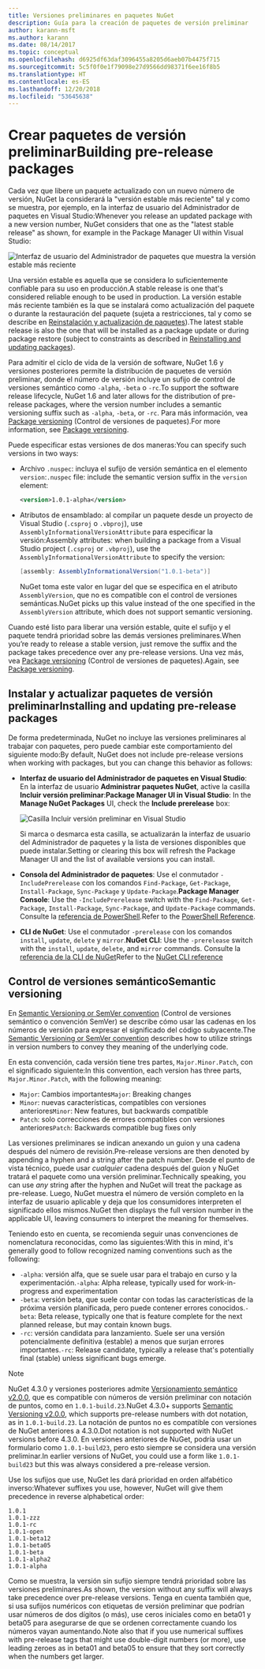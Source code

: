 ```yaml
---
title: Versiones preliminares en paquetes NuGet
description: Guía para la creación de paquetes de versión preliminar
author: karann-msft
ms.author: karann
ms.date: 08/14/2017
ms.topic: conceptual
ms.openlocfilehash: d6925df63daf3096455a8205d6aeb07b4475f715
ms.sourcegitcommit: 5c5f0f0e1f79098e27d9566dd98371f6ee16f8b5
ms.translationtype: HT
ms.contentlocale: es-ES
ms.lasthandoff: 12/20/2018
ms.locfileid: "53645638"
---
```

# <a name="building-pre-release-packages"></a><span data-ttu-id="6065e-103">Crear paquetes de versión preliminar</span><span class="sxs-lookup"><span data-stu-id="6065e-103">Building pre-release packages</span></span>

<span data-ttu-id="6065e-104">Cada vez que libere un paquete actualizado con un nuevo número de versión, NuGet la considerará la "versión estable más reciente" tal y como se muestra, por ejemplo, en la interfaz de usuario del Administrador de paquetes en Visual Studio:</span><span class="sxs-lookup"><span data-stu-id="6065e-104">Whenever you release an updated package with a new version number, NuGet considers that one as the "latest stable release" as shown, for example in the Package Manager UI within Visual Studio:</span></span>

![Interfaz de usuario del Administrador de paquetes que muestra la versión estable más reciente](media/Prerelease_01-LatestStable.png)

<span data-ttu-id="6065e-106">Una versión estable es aquella que se considera lo suficientemente confiable para su uso en producción.</span><span class="sxs-lookup"><span data-stu-id="6065e-106">A stable release is one that's considered reliable enough to be used in production.</span></span> <span data-ttu-id="6065e-107">La versión estable más reciente también es la que se instalará como actualización del paquete o durante la restauración del paquete (sujeta a restricciones, tal y como se describe en [Reinstalación y actualización de paquetes](../consume-packages/reinstalling-and-updating-packages.md)).</span><span class="sxs-lookup"><span data-stu-id="6065e-107">The latest stable release is also the one that will be installed as a package update or during package restore (subject to constraints as described in [Reinstalling and updating packages](../consume-packages/reinstalling-and-updating-packages.md)).</span></span>

<span data-ttu-id="6065e-108">Para admitir el ciclo de vida de la versión de software, NuGet 1.6 y versiones posteriores permite la distribución de paquetes de versión preliminar, donde el número de versión incluye un sufijo de control de versiones semántico como `-alpha`, `-beta` o `-rc`.</span><span class="sxs-lookup"><span data-stu-id="6065e-108">To support the software release lifecycle, NuGet 1.6 and later allows for the distribution of pre-release packages, where the version number includes a semantic versioning suffix such as `-alpha`, `-beta`, or `-rc`.</span></span> <span data-ttu-id="6065e-109">Para más información, vea [Package versioning](../reference/package-versioning.md#pre-release-versions) (Control de versiones de paquetes).</span><span class="sxs-lookup"><span data-stu-id="6065e-109">For more information, see [Package versioning](../reference/package-versioning.md#pre-release-versions).</span></span>

<span data-ttu-id="6065e-110">Puede especificar estas versiones de dos maneras:</span><span class="sxs-lookup"><span data-stu-id="6065e-110">You can specify such versions in two ways:</span></span>

- <span data-ttu-id="6065e-111">Archivo `.nuspec`: incluya el sufijo de versión semántica en el elemento `version`:</span><span class="sxs-lookup"><span data-stu-id="6065e-111">`.nuspec` file: include the semantic version suffix in the `version` element:</span></span>

    ```xml
    <version>1.0.1-alpha</version>
    ```

- <span data-ttu-id="6065e-112">Atributos de ensamblado: al compilar un paquete desde un proyecto de Visual Studio (`.csproj` o `.vbproj`), use `AssemblyInformationalVersionAttribute` para especificar la versión:</span><span class="sxs-lookup"><span data-stu-id="6065e-112">Assembly attributes: when building a package from a Visual Studio project (`.csproj` or `.vbproj`), use the `AssemblyInformationalVersionAttribute` to specify the version:</span></span>

    ```cs
    [assembly: AssemblyInformationalVersion("1.0.1-beta")]
    ```

    <span data-ttu-id="6065e-113">NuGet toma este valor en lugar del que se especifica en el atributo `AssemblyVersion`, que no es compatible con el control de versiones semánticas.</span><span class="sxs-lookup"><span data-stu-id="6065e-113">NuGet picks up this value instead of the one specified in the `AssemblyVersion` attribute, which does not support semantic versioning.</span></span>

<span data-ttu-id="6065e-114">Cuando esté listo para liberar una versión estable, quite el sufijo y el paquete tendrá prioridad sobre las demás versiones preliminares.</span><span class="sxs-lookup"><span data-stu-id="6065e-114">When you’re ready to release a stable version, just remove the suffix and the package takes precedence over any pre-release versions.</span></span> <span data-ttu-id="6065e-115">Una vez más, vea [Package versioning](../reference/package-versioning.md#pre-release-versions) (Control de versiones de paquetes).</span><span class="sxs-lookup"><span data-stu-id="6065e-115">Again, see [Package versioning](../reference/package-versioning.md#pre-release-versions).</span></span>

## <a name="installing-and-updating-pre-release-packages"></a><span data-ttu-id="6065e-116">Instalar y actualizar paquetes de versión preliminar</span><span class="sxs-lookup"><span data-stu-id="6065e-116">Installing and updating pre-release packages</span></span>

<span data-ttu-id="6065e-117">De forma predeterminada, NuGet no incluye las versiones preliminares al trabajar con paquetes, pero puede cambiar este comportamiento del siguiente modo:</span><span class="sxs-lookup"><span data-stu-id="6065e-117">By default, NuGet does not include pre-release versions when working with packages, but you can change this behavior as follows:</span></span>

- <span data-ttu-id="6065e-118">**Interfaz de usuario del Administrador de paquetes en Visual Studio**: En la interfaz de usuario **Administrar paquetes NuGet**, active la casilla **Incluir versión preliminar**:</span><span class="sxs-lookup"><span data-stu-id="6065e-118">**Package Manager UI in Visual Studio**: In the **Manage NuGet Packages** UI, check the **Include prerelease** box:</span></span>

    ![Casilla Incluir versión preliminar en Visual Studio](media/Prerelease_02-CheckPrerelease.png)

    <span data-ttu-id="6065e-120">Si marca o desmarca esta casilla, se actualizarán la interfaz de usuario del Administrador de paquetes y la lista de versiones disponibles que puede instalar.</span><span class="sxs-lookup"><span data-stu-id="6065e-120">Setting or clearing this box will refresh the Package Manager UI and the list of available versions you can install.</span></span>

- <span data-ttu-id="6065e-121">**Consola del Administrador de paquetes**: Use el conmutador `-IncludePrerelease` con los comandos `Find-Package`, `Get-Package`, `Install-Package`, `Sync-Package` y `Update-Package`.</span><span class="sxs-lookup"><span data-stu-id="6065e-121">**Package Manager Console**: Use the `-IncludePrerelease` switch with the `Find-Package`, `Get-Package`, `Install-Package`, `Sync-Package`, and `Update-Package` commands.</span></span> <span data-ttu-id="6065e-122">Consulte la [referencia de PowerShell](../tools/powershell-reference.md).</span><span class="sxs-lookup"><span data-stu-id="6065e-122">Refer to the [PowerShell Reference](../tools/powershell-reference.md).</span></span>

- <span data-ttu-id="6065e-123">**CLI de NuGet**: Use el conmutador `-prerelease` con los comandos `install`, `update`, `delete` y `mirror`.</span><span class="sxs-lookup"><span data-stu-id="6065e-123">**NuGet CLI**: Use the `-prerelease` switch with the `install`, `update`, `delete`, and `mirror` commands.</span></span> <span data-ttu-id="6065e-124">Consulte la [referencia de la CLI de NuGet](../tools/nuget-exe-cli-reference.md)</span><span class="sxs-lookup"><span data-stu-id="6065e-124">Refer to the [NuGet CLI reference](../tools/nuget-exe-cli-reference.md)</span></span>

## <a name="semantic-versioning"></a><span data-ttu-id="6065e-125">Control de versiones semántico</span><span class="sxs-lookup"><span data-stu-id="6065e-125">Semantic versioning</span></span>

<span data-ttu-id="6065e-126">En [Semantic Versioning or SemVer convention](http://semver.org/spec/v1.0.0.html) (Control de versiones semántico o convención SemVer) se describe cómo usar las cadenas en los números de versión para expresar el significado del código subyacente.</span><span class="sxs-lookup"><span data-stu-id="6065e-126">The [Semantic Versioning or SemVer convention](http://semver.org/spec/v1.0.0.html) describes how to utilize strings in version numbers to convey they meaning of the underlying code.</span></span>

<span data-ttu-id="6065e-127">En esta convención, cada versión tiene tres partes, `Major.Minor.Patch`, con el significado siguiente:</span><span class="sxs-lookup"><span data-stu-id="6065e-127">In this convention, each version has three parts, `Major.Minor.Patch`, with the following meaning:</span></span>

- <span data-ttu-id="6065e-128">`Major`: Cambios importantes</span><span class="sxs-lookup"><span data-stu-id="6065e-128">`Major`: Breaking changes</span></span>
- <span data-ttu-id="6065e-129">`Minor`: nuevas características, compatibles con versiones anteriores</span><span class="sxs-lookup"><span data-stu-id="6065e-129">`Minor`: New features, but backwards compatible</span></span>
- <span data-ttu-id="6065e-130">`Patch`: solo correcciones de errores compatibles con versiones anteriores</span><span class="sxs-lookup"><span data-stu-id="6065e-130">`Patch`: Backwards compatible bug fixes only</span></span>

<span data-ttu-id="6065e-131">Las versiones preliminares se indican anexando un guion y una cadena después del número de revisión.</span><span class="sxs-lookup"><span data-stu-id="6065e-131">Pre-release versions are then denoted by appending a hyphen and a string after the patch number.</span></span> <span data-ttu-id="6065e-132">Desde el punto de vista técnico, puede usar *cualquier* cadena después del guion y NuGet tratará el paquete como una versión preliminar.</span><span class="sxs-lookup"><span data-stu-id="6065e-132">Technically speaking, you can use *any* string after the hyphen and NuGet will treat the package as pre-release.</span></span> <span data-ttu-id="6065e-133">Luego, NuGet muestra el número de versión completo en la interfaz de usuario aplicable y deja que los consumidores interpreten el significado ellos mismos.</span><span class="sxs-lookup"><span data-stu-id="6065e-133">NuGet then displays the full version number in the applicable UI, leaving consumers to interpret the meaning for themselves.</span></span>

<span data-ttu-id="6065e-134">Teniendo esto en cuenta, se recomienda seguir unas convenciones de nomenclatura reconocidas, como las siguientes:</span><span class="sxs-lookup"><span data-stu-id="6065e-134">With this in mind, it's generally good to follow recognized naming conventions such as the following:</span></span>

- <span data-ttu-id="6065e-135">`-alpha`: versión alfa, que se suele usar para el trabajo en curso y la experimentación.</span><span class="sxs-lookup"><span data-stu-id="6065e-135">`-alpha`: Alpha release, typically used for work-in-progress and experimentation</span></span>
- <span data-ttu-id="6065e-136">`-beta`: versión beta, que suele contar con todas las características de la próxima versión planificada, pero puede contener errores conocidos.</span><span class="sxs-lookup"><span data-stu-id="6065e-136">`-beta`: Beta release, typically one that is feature complete for the next planned release, but may contain known bugs.</span></span>
- <span data-ttu-id="6065e-137">`-rc`: versión candidata para lanzamiento. Suele ser una versión potencialmente definitiva (estable) a menos que surjan errores importantes.</span><span class="sxs-lookup"><span data-stu-id="6065e-137">`-rc`: Release candidate, typically a release that's potentially final (stable) unless significant bugs emerge.</span></span>

> [!Note]
> <span data-ttu-id="6065e-138">NuGet 4.3.0 y versiones posteriores admite [Versionamiento semántico v2.0.0](http://semver.org/spec/v2.0.0.html), que es compatible con números de versión preliminar con notación de puntos, como en `1.0.1-build.23`.</span><span class="sxs-lookup"><span data-stu-id="6065e-138">NuGet 4.3.0+ supports [Semantic Versioning v2.0.0](http://semver.org/spec/v2.0.0.html), which supports pre-release numbers with dot notation, as in `1.0.1-build.23`.</span></span> <span data-ttu-id="6065e-139">La notación de puntos no es compatible con versiones de NuGet anteriores a 4.3.0.</span><span class="sxs-lookup"><span data-stu-id="6065e-139">Dot notation is not supported with NuGet versions before 4.3.0.</span></span> <span data-ttu-id="6065e-140">En versiones anteriores de NuGet, podría usar un formulario como `1.0.1-build23`, pero esto siempre se considera una versión preliminar.</span><span class="sxs-lookup"><span data-stu-id="6065e-140">In earlier versions of NuGet, you could use a form like `1.0.1-build23` but this was always considered a pre-release version.</span></span>

<span data-ttu-id="6065e-141">Use los sufijos que use, NuGet les dará prioridad en orden alfabético inverso:</span><span class="sxs-lookup"><span data-stu-id="6065e-141">Whatever suffixes you use, however, NuGet will give them precedence in reverse alphabetical order:</span></span>

    1.0.1
    1.0.1-zzz
    1.0.1-rc
    1.0.1-open
    1.0.1-beta12
    1.0.1-beta05
    1.0.1-beta
    1.0.1-alpha2
    1.0.1-alpha

<span data-ttu-id="6065e-142">Como se muestra, la versión sin sufijo siempre tendrá prioridad sobre las versiones preliminares.</span><span class="sxs-lookup"><span data-stu-id="6065e-142">As shown, the version without any suffix will always take precedence over pre-release versions.</span></span> <span data-ttu-id="6065e-143">Tenga en cuenta también que, si usa sufijos numéricos con etiquetas de versión preliminar que podrían usar números de dos dígitos (o más), use ceros iniciales como en beta01 y beta05 para asegurarse de que se ordenen correctamente cuando los números vayan aumentando.</span><span class="sxs-lookup"><span data-stu-id="6065e-143">Note also that if you use numerical suffixes with pre-release tags that might use double-digit numbers (or more), use leading zeroes as in beta01 and beta05 to ensure that they sort correctly when the numbers get larger.</span></span>
